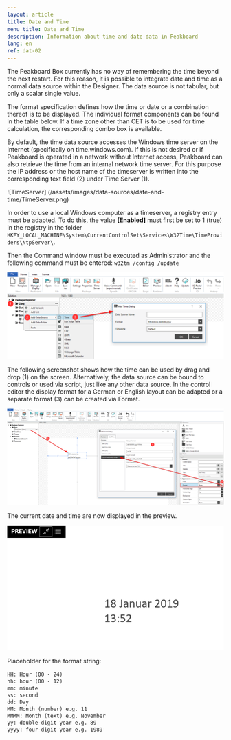 ```yaml
---
layout: article
title: Date and Time
menu_title: Date and Time
description: Information about time and date data in Peakboard
lang: en
ref: dat-02
---
```



The Peakboard Box currently has no way of remembering the time beyond the next restart. For this reason, it is possible to integrate date and time as a normal data source within the Designer. The data source is not tabular, but only a scalar single value.

The format specification defines how the time or date or a combination thereof is to be displayed. The individual format components can be found in the table below. If a time zone other than CET is to be used for time calculation, the corresponding combo box is available.

By default, the time data source accesses the Windows time server on the Internet (specifically on time.windows.com). If this is not desired or if Peakboard is operated in a network without Internet access, Peakboard can also retrieve the time from an internal network time server. 
For this purpose the IP address or the host name of the timeserver is written into the corresponding text field (2) under Time Server (1).

 ![TimeServer] (/assets/images/data-sources/date-and-time/TimeServer.png)


In order to use a local Windows computer as a timeserver, a registry entry must be adapted.
To do this, the value **[Enabled]** must first be set to 1 (true) in the registry in the folder `HKEY_LOCAL_MACHINE\System\CurrentControlSet\Services\W32Time\TimeProviders\NtpServer\`.

Then the Command window must be executed as Administrator and the following command must be entered:
`w32tm /config /update`

 ![Add Time Dialog](/assets/images/data-sources/date-and-time/add-time-dialog.png)

The following screenshot shows how the time can be used by drag and drop (1) on the screen. Alternatively, the data source can be bound to controls or used via script, just like any other data source.
In the control editor the display format for a German or English layout can be adapted or a separate format (3) can be created via Format.

 ![Place Time](/assets/images/data-sources/date-and-time/place-time.png)

The current date and time are now displayed in the preview.

 ![Preview Time](/assets/images/data-sources/date-and-time/preview-time.png)

Placeholder for the format string:

```
HH: Hour (00 - 24)
hh: hour (00 - 12)
mm: minute
ss: second
dd: Day
MM: Month (number) e.g. 11
MMMM: Month (text) e.g. November
yy: double-digit year e.g. 89
yyyy: four-digit year e.g. 1989
```
